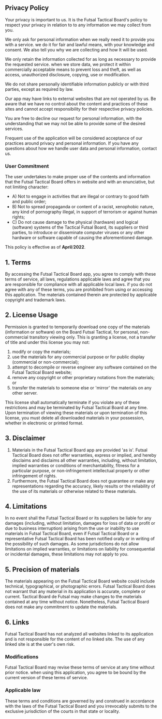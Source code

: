 <h2>Privacy Policy</h2>
<p>Your privacy is important to us. It is the Futsal Tactical Board's policy to respect your privacy in relation to
  to any information we may collect from you.</p>
<p>We only ask for personal information when we really need it to provide you with a service. we do it for
    fair and lawful means, with your knowledge and consent. We also tell you why we are collecting and how
    It will be used. </p>
<p>We only retain the information collected for as long as necessary to provide the requested service. when we store
    data, we protect it within commercially acceptable means to prevent loss and theft, as well as access,
    unauthorized disclosure, copying, use or modification.</p>
<p>We do not share personally identifiable information publicly or with third parties, except as required by law.
</p>
<p>Our app may have links to external websites that are not operated by us. Be aware that we have no control
    about the content and practices of these sites and cannot accept responsibility for their respective privacy policies</a>. </p>
<p>You are free to decline our request for personal information, with the understanding that we may not be able to provide
    some of the desired services.</p>
<p>Frequent use of the application will be considered acceptance of our practices around privacy and
    personal information. If you have any questions about how we handle user data and personal information,
    contact us.</p>
<h3>User Commitment</h3>
<p>The user undertakes to make proper use of the contents and information that the Futsal Tactical Board offers in
    website and with an enunciative, but not limiting character:</p>
<ul>
    <li>A) Not to engage in activities that are illegal or contrary to good faith and public order;</li>
    <li>B) Not to spread propaganda or content of a racist, xenophobic nature, any kind of pornography
        illegal, in support of terrorism or against human rights;</li>
    <li>C) Do not cause damage to the physical (hardware) and logical (software) systems of the Tactical Futsal Board, its
        suppliers or third parties, to introduce or disseminate computer viruses or any other
        hardware or software capable of causing the aforementioned damage.</li>
</ul>
<p>This policy is effective as of <strong>April</strong>/<strong>2022</strong>.</p>

<h2>1. Terms</h2>
<p>By accessing the Futsal Tactical Board app, you agree to comply with these terms of service, all laws, regulations
  applicable laws and agree that you are responsible for compliance with all applicable local laws. if
    you do not agree with any of these terms, you are prohibited from using or accessing this application. The materials contained therein
  are protected by applicable copyright and trademark laws.</p>
<h2>2. License Usage</h2>
<p>Permission is granted to temporarily download one copy of the materials (information or software) on the Board
    Futsal Tactical, for personal, non-commercial transitory viewing only. This is granting a license,
    not a transfer of title and under this license you may not: </p>
<ol>
    <li>modify or copy the materials; </li>
    <li>use the materials for any commercial purpose or for public display (commercial or non-commercial);
    </li>
    <li>attempt to decompile or reverse engineer any software contained on the Futsal Tactical Board website;
    </li>
    <li>remove any copyright or other proprietary notations from the materials; or </li>
    <li>transfer the materials to someone else or 'mirror' the materials on any other server.</li>
</ol>
<p>This license shall automatically terminate if you violate any of these restrictions and may be terminated by
    Futsal Tactical Board at any time. Upon termination of viewing these materials or upon termination of this
    license, you must delete all downloaded materials in your possession, whether in electronic or printed format.</p>
<h2>3. Disclaimer</h2>
<ol>
    <li>Materials in the Futsal Tactical Board app are provided 'as is'. Futsal Tactical Board does not offer
        warranties, express or implied, and hereby disclaims and disclaims all other warranties, including, without
        limitation, implied warranties or conditions of merchantability, fitness for a particular purpose, or non-infringement
        intellectual property or other infringement of rights. </li>
    <li>Furthermore, the Futsal Tactical Board does not guarantee or make any representations regarding the accuracy,
        likely results or the reliability of the use of its materials or otherwise related to
        these materials.</li>
</ol>
<h2>4. Limitations</h2>
<p>In no event shall the Futsal Tactical Board or its suppliers be liable for any damages (including,
    without limitation, damages for loss of data or profit or due to business interruption) arising from the use or
    inability to use materials in Futsal Tactical Board, even if Futsal Tactical Board or a representative
    Futsal Tactical Board has been notified orally or in writing of the possibility of such damages.
    As some jurisdictions do not allow limitations on implied warranties, or limitations on liability for
    consequential or incidental damages, these limitations may not apply to you.</p>
<h2>5. Precision of materials</h2>
<p>The materials appearing on the Futsal Tactical Board website could include technical, typographical, or photographic errors.
    Futsal Tactical Board does not warrant that any material in its application is accurate, complete or current. Tactical Board
    de Futsal may make changes to the materials contained at any time without notice. Nonetheless,
    Futsal Tactical Board does not make any commitment to update the materials.</p>
<h2>6. Links</h2>
<p>Futsal Tactical Board has not analyzed all websites linked to its application and is not responsible for the content of
    no linked site. The use of
    any linked site is at the user's own risk.</p>
</p>
<h3>Modifications</h3>
<p>Futsal Tactical Board may revise these terms of service at any time without prior notice. when using
    this application, you agree to be bound by the current version of these terms of service.</p>
<h3>Applicable law</h3>
<p>These terms and conditions are governed by and construed in accordance with the laws of the Futsal Tactical Board and you
    irrevocably submits to the exclusive jurisdiction of the courts in that state or locality.</p>
